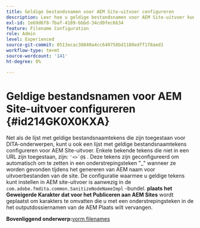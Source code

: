 ```yaml
---
title: Geldige bestandsnamen voor AEM Site-uitvoer configureren
description: Leer hoe u geldige bestandsnamen voor AEM Site-uitvoer kunt configureren
exl-id: 1e69d6f8-7baf-4189-bbbd-34cd0fec6634
feature: Filename Configuration
role: Admin
level: Experienced
source-git-commit: 0513ecac38840a4cc649758bd1180edff1f8aed1
workflow-type: tm+mt
source-wordcount: '141'
ht-degree: 0%

---
```


# Geldige bestandsnamen voor AEM Site-uitvoer configureren {#id214GK0X0KXA}

Net als de lijst met geldige bestandsnaamtekens die zijn toegestaan voor DITA-onderwerpen, kunt u ook een lijst met geldige bestandsnaamtekens configureren voor AEM Site-uitvoer. Enkele bekende tekens die niet in een URL zijn toegestaan, zijn: ```'<>`@$``` . Deze tekens zijn geconfigureerd om automatisch om te zetten in een onderstrepingsteken &quot;_&quot; wanneer ze worden gevonden tijdens het genereren van AEM naam voor uitvoerbestanden van de site. De configuratie waarmee u geldige tekens kunt instellen in AEM site-uitvoer is aanwezig in de `com.adobe.fmdita.common.SanitizeNodeNameImpl` -bundel. **plaats het Geweigerde Karakter dat voor het Publiceren aan AEM Sites** wordt geplaatst om karakters te omvatten die u met een onderstrepingsteken in de het outputdossiernamen van de AEM Plaats wilt vervangen.

**Bovenliggend onderwerp:**&#x200B;[ vorm filenames ](conf-file-names.md)
